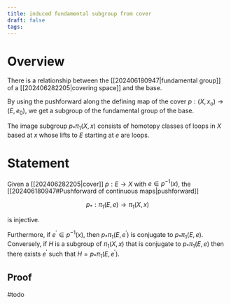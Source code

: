 ```yaml
---
title: induced fundamental subgroup from cover
draft: false
tags:
---
```

# Overview
There is a relationship between the [[202406180947|fundamental group]] of a [[202406282205|covering space]] and the base. 

By using the pushforward along the defining map of the cover $p:(X, x_o)\to (E, e_0)$, we get a subgroup of the fundamental group of the base. 

The image subgroup $p_*\pi_1(X, x)$ consists of homotopy classes of loops in $X$ based at $x$ whose lifts to $E$ starting at $e$ are loops. 

# Statement
Given a [[202406282205|cover]] $p: E \to X$ with $e \in p^{-1}(x)$, the [[202406180947#Pushforward of continuous maps|pushforward]] 

$$p_*:\pi_1(E, e) \longrightarrow \pi_1(X, x)$$

is injective. 

Furthermore, if $e^\prime \in p^{-1}(x)$, then $p_*\pi_1(E, e^\prime)$ is conjugate to $p_*\pi_1(E, e)$. 
Conversely, if $H$ is a subgroup of $\pi_1(X, x)$ that is conjugate to $p_*\pi_1(E, e)$ then there exists $e^\prime$ such that $H = p_*\pi_1(E, e^\prime)$. 

## Proof
#todo 